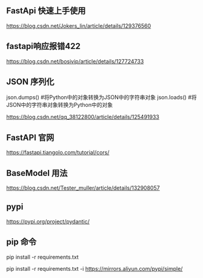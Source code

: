 ## FastApi 快速上手使用

https://blog.csdn.net/Jokers_lin/article/details/129376560

## fastapi响应报错422

https://blog.csdn.net/bosivip/article/details/127724733

## JSON 序列化

json.dumps()         #将Python中的对象转换为JSON中的字符串对象
json.loads()         #将JSON中的字符串对象转换为Python中的对象


https://blog.csdn.net/qq_38122800/article/details/125491933

## FastAPI 官网

https://fastapi.tiangolo.com/tutorial/cors/


## BaseModel 用法

https://blog.csdn.net/Tester_muller/article/details/132908057


## pypi

https://pypi.org/project/pydantic/

## pip 命令

pip install -r requirements.txt

pip install   -r requirements.txt  -i https://mirrors.aliyun.com/pypi/simple/
